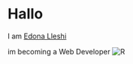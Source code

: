 # Hallo
I am [Edona Lleshi](https://www.instagram.com/edonadestani/)


im becoming a Web Developer ![R](https://github.com/EdonaLlesh1/EdonaLlesh1/assets/152086528/a679f208-e7ac-4669-a944-0489da907d83)


